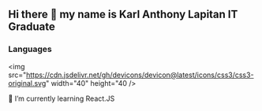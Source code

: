 ## Hi there 👋 my name is Karl Anthony Lapitan IT Graduate 

### Languages
<img src="https://cdn.jsdelivr.net/gh/devicons/devicon@latest/icons/css3/css3-original.svg" width="40" height="40 />
          




🌱 I’m currently learning React.JS 





<!--
**KLapitan/KLapitan** is a ✨ _special_ ✨ repository because its `README.md` (this file) appears on your GitHub profile.

Here are some ideas to get you started:

- 🔭 I’m currently working on ...
- 🌱 I’m currently learning ...
- 👯 I’m looking to collaborate on ...
- 🤔 I’m looking for help with ...
- 💬 Ask me about ...
- 📫 How to reach me: ...
- 😄 Pronouns: ...
- ⚡ Fun fact: ...
-->
